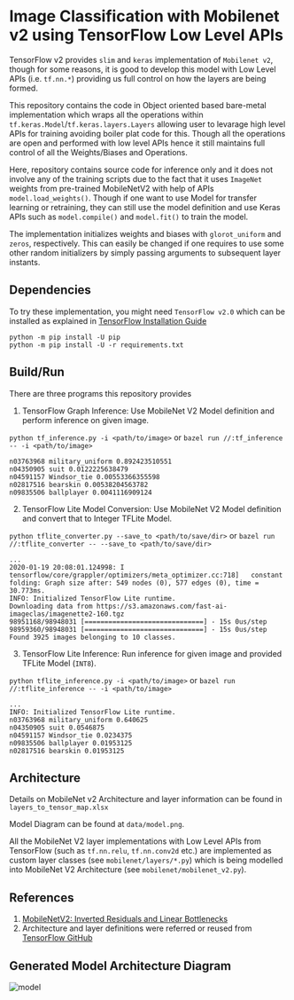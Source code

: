# Image Classification with Mobilenet v2 using TensorFlow Low Level APIs

TensorFlow v2 provides `slim` and `keras` implementation of `Mobilenet v2`, though for some reasons, it is good to develop this model with Low Level APIs (i.e. `tf.nn.*`) providing us full control on how the layers are being formed.

This repository contains the code in Object oriented based bare-metal implementation which wraps all the operations within `tf.keras.Model`/`tf.keras.layers.Layers` allowing user to levarage high level APIs for training avoiding boiler plat code for this. Though all the operations are open and performed with low level APIs hence it still maintains full control of all the Weights/Biases and Operations.

Here, repository contains source code for inference only and it does not involve any of the training scripts due to the fact that it uses `ImageNet` weights from pre-trained MobileNetV2 with help of APIs `model.load_weights()`. Though if one want to use Model for transfer learning or retraining, they can still use the model definition and use Keras APIs such as `model.compile()` and `model.fit()` to train the model. 

The implementation initializes weights and biases with `glorot_uniform` and `zeros`, respectively. This can easily be changed if one requires to use some other random initializers by simply passing arguments to subsequent layer instants.

## Dependencies

To try these implementation, you might need `TensorFlow v2.0` which can be installed as explained in [TensorFlow Installation Guide](https://www.tensorflow.org/install)

```
python -m pip install -U pip
python -m pip install -U -r requirements.txt
```

## Build/Run

There are three programs this repository provides

1. TensorFlow Graph Inference: Use MobileNet V2 Model definition and perform inference on given image.

`python tf_inference.py -i <path/to/image>` or `bazel run //:tf_inference -- -i <path/to/image>`

```
n03763968 military_uniform 0.892423510551
n04350905 suit 0.0122225638479
n04591157 Windsor_tie 0.00553366355598
n02817516 bearskin 0.00538204563782
n09835506 ballplayer 0.0041116909124
```

2. TensorFlow Lite Model Conversion: Use MobileNet V2 Model definition and convert that to Integer TFLite Model.

`python tflite_converter.py --save_to <path/to/save/dir>` or `bazel run //:tflite_converter -- --save_to <path/to/save/dir>`

```
...
2020-01-19 20:08:01.124998: I tensorflow/core/grappler/optimizers/meta_optimizer.cc:718]   constant folding: Graph size after: 549 nodes (0), 577 edges (0), time = 30.773ms.
INFO: Initialized TensorFlow Lite runtime.
Downloading data from https://s3.amazonaws.com/fast-ai-imageclas/imagenette2-160.tgz
98951168/98948031 [==============================] - 15s 0us/step
98959360/98948031 [==============================] - 15s 0us/step
Found 3925 images belonging to 10 classes.
```

3. TensorFlow Lite Inference: Run inference for given image and provided TFLite Model (`INT8`).

`python tflite_inference.py -i <path/to/image>` or `bazel run //:tflite_inference -- -i <path/to/image>`

```
...
INFO: Initialized TensorFlow Lite runtime.
n03763968 military_uniform 0.640625
n04350905 suit 0.0546875
n04591157 Windsor_tie 0.0234375
n09835506 ballplayer 0.01953125
n02817516 bearskin 0.01953125
```

## Architecture

Details on MobileNet v2 Architecture and layer information can be found in `layers_to_tensor_map.xlsx`

Model Diagram can be found at `data/model.png`.

All the MobileNet V2 layer implementations with Low Level APIs from TensorFlow (such as `tf.nn.relu`, `tf.nn.conv2d` etc.) are implemented as custom layer classes (see `mobilenet/layers/*.py`) which is being modelled into MobileNet V2 Architecture (see `mobilenet/mobilenet_v2.py`).


## References

1. [MobileNetV2: Inverted Residuals and Linear Bottlenecks](https://arxiv.org/abs/1801.04381)
2. Architecture and layer definitions were referred or reused from [TensorFlow GitHub](https://github.com/tensorflow/tensorflow)


## Generated Model Architecture Diagram

![model](data/model.png)